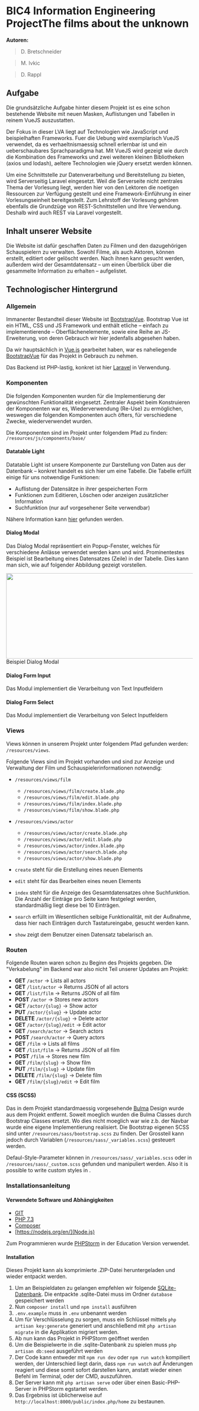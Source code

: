 
# BIC4 Information Engineering ProjectThe films about the unknown
**Autoren:** 
> D. Bretschneider

> M. Ivkic

> D. Rappl


## Aufgabe
Die grundsätzliche Aufgabe hinter diesem Projekt ist es eine schon bestehende Website mit neuen Masken, Auflistungen und Tabellen in reinem VueJS auszustatten. 

Der Fokus in dieser LVA liegt auf Technologien wie JavaScript und beispielhaften Frameworks. Fuer die Uebung wird exemplarisch VueJS verwendet, da es verhaeltnismaessig schnell erlernbar ist und ein ueberschaubares Sprachparadigma hat. Mit VueJS wird gezeigt wie durch die Kombination des Frameworks und zwei weiteren kleinen Bibliotheken (axios und lodash), aeltere Technologien wie jQuery ersetzt werden können.

Um eine Schnittstelle zur Datenverarbeitung und Bereitstellung zu bieten, wird Serverseitig Laravel eingesetzt. Weil die Serverseite nicht zentrales Thema der Vorlesung liegt, werden hier von den Lektoren die noetigen Ressourcen zur Verfügung gestellt und eine Framework-Einführung in einer Vorlesungseinheit bereitgestellt. Zum Lehrstoff der Vorlesung gehören ebenfalls die Grundzüge von REST-Schnittstellen und Ihre Verwendung. Deshalb wird auch REST via Laravel vorgestellt.

## Inhalt unserer Website
Die Website ist dafür geschaffen Daten zu Filmen und den dazugehörigen Schauspielern zu verwalten. Sowohl Filme, als auch Aktoren, können erstellt, editiert oder gelöscht werden. Nach ihnen kann gesucht werden, außerdem wird der Gesamtdatensatz – um einen Überblick über die gesammelte Information zu erhalten – aufgelistet.

## Technologischer Hintergrund  
### Allgemein
Immanenter Bestandteil dieser Website ist [BootstrapVue](https://bootstrap-vue.org/). Bootstrap Vue ist ein HTML, CSS und JS Framework und enthält etliche – einfach zu implementierende – Oberflächenelemente, sowie eine Reihe an JS-Erweiterung, von deren Gebrauch wir hier jedenfalls abgesehen haben. 

Da wir hauptsächlich in [Vue.js](https://vuejs.org/) gearbeitet haben, war es naheliegende [BootstrapVue](https://bootstrap-vue.org/) für das Projekt in Gebrauch zu nehmen.

Das Backend ist PHP-lastig, konkret ist hier [Laravel](https://laravel.com/) in Verwendung. 

### Komponenten
Die folgenden Komponenten wurden für die Implementierung der gewünschten Funktionalität eingesetzt. Zentraler Aspekt beim Konstruieren der Komponenten war es, Wiederverwendung (Re-Use) zu ermöglichen, weswegen die folgenden Komponenten auch öfters, für verschiedene Zwecke, wiederverwendet wurden.

Die Komponenten sind im Projekt unter folgendem Pfad zu finden: ```/resources/js/components/base/```

#### Datatable Light
Datatable Light ist unsere Komponente zur Darstellung von Daten aus der Datenbank – konkret handelt es sich hier um eine Tabelle. Die Tabelle erfüllt einige für uns notwendige Funktionen:
* Auflistung der Datensätze in ihrer gespeicherten Form
* Funktionen zum Editieren, Löschen oder anzeigen zusätzlicher Information
* Suchfunktion (nur auf vorgesehener Seite verwendbar)

Nähere Information kann [hier](https://github.com/aquilesb/v-datatable-light) gefunden werden.

#### Dialog Modal
Das Dialog Modal repräsentiert ein Popup-Fenster, welches für verschiedene Anlässe verwendet werden kann und wird. Prominentestes Beispiel ist Bearbeitung eines Datensatzes (Zeile) in der Tabelle. Dies kann man sich, wie auf folgender Abbildung gezeigt vorstellen.

<img src="http://blog.ppedv.de/image.axd?picture=image_1653.png" height="230" width="600">
Beispiel Dialog Modal

#### Dialog Form Input
Das Modul implementiert die Verarbeitung von Text Inputfeldern

#### Dialog Form Select
Das Modul implementiert die Verarbeitung von Select Inputfeldern

### Views 
Views können in unserem Projekt unter folgendem Pfad gefunden werden: ```/resources/views```.

Folgende Views sind im Projekt vorhanden und sind zur Anzeige und Verwaltung der Film und Schauspielerinformationen notwendig:

 * ```/resources/views/film```
     * ```/resources/views/film/create.blade.php```
     * ```/resources/views/film/edit.blade.php```
     * ```/resources/views/film/index.blade.php```
     * ```/resources/views/film/show.blade.php```
 * ```/resources/views/actor```
      * ```/resources/views/actor/create.blade.php```
      * ```/resources/views/actor/edit.blade.php```
      * ```/resources/views/actor/index.blade.php```
      * ```/resources/views/actor/search.blade.php```
      * ```/resources/views/actor/show.blade.php```

*   ```create``` steht für die Erstellung eines neuen Elements
*   ```edit``` steht für das Bearbeiten eines neuen Elements
*   ```index``` steht für die Anzeige des Gesamtdatensatzes ohne Suchfunktion. Die Anzahl der Einträge pro Seite kann festgelegt werden, standardmäßig liegt diese bei 10 Einträgen.
*   ```search``` erfüllt im Wesentlichen selbige Funktionalität, mit der Außnahme, dass hier nach Einträgen durch Tastatureingabe, gesucht werden kann.
*   ```show``` zeigt dem Benutzer einen Datensatz tabelarisch an.

### Routen  
Folgende Routen waren schon zu Beginn des Projekts gegeben. Die "Verkabelung" im Backend war also nicht Teil unserer Updates am Projekt: 
 * **GET** ```/actor``` &rarr; Lists all actors
 * **GET** ```/list/actor``` &rarr; Returns JSON of all actors
 * **GET** ```/list/film``` &rarr; Returns JSON of all film
 * **POST** ```/actor``` &rarr; Stores new actors
 * **GET** ```/actor/{slug}``` &rarr; Show actor
 * **PUT** ```/actor/{slug}``` &rarr; Update actor
 * **DELETE** ```/actor/{slug}``` &rarr; Delete actor
 * **GET** ```/actor/{slug}/edit``` &rarr; Edit actor
 * **GET** ```/search/actor``` &rarr; Search actors
 * **POST** ```/search/actor``` &rarr; Query actors
 * **GET** ```/film``` &rarr; Lists all films
 * **GET** ```/list/film``` &rarr; Returns JSON of all film
 * **POST** ```/film``` &rarr; Stores new film
 * **GET** ```/film/{slug}``` &rarr; Show film
 * **PUT** ```/film/{slug}``` &rarr; Update film
 * **DELETE** ```/film/{slug}``` &rarr; Delete film
 * **GET** ```/film/{slug}/edit``` &rarr; Edit film

#### CSS (SCSS)
Das in dem Projekt standardmaessig vorgesehende [Bulma](https://bulma.io) Design wurde aus dem Projekt entfernt. Soweit moeglich wurden die Bulma Classes durch Bootstrap Classes ersetzt. Wo dies nicht moeglich war wie z.b. der Navbar wurde eine eigene Implementierung realisiert. Die Bootstrap eigenen SCSS sind unter ```/resources/sass/bootstrap.scss``` zu finden. Der Grossteil kann jedoch durch Variablen (```/resources/sass/_variables.scss```) gesteuert werden.

Defaul-Style-Parameter können in  ```/resources/sass/_variables.scss```  oder in ```/resources/sass/_custom.scss``` gefunden und manipuliert werden.
Also it is possible to write custom styles in .

### Installationsanleitung

#### Verwendete Software und Abhängigkeiten
* [GIT](https://github.com/)
* [PHP 7.3](https://www.php.net/releases/7_3_0.php)
* [Composer](https://getcomposer.org/)
* [https://nodejs.org/en/](Node.js)

Zum Programmieren wurde [PHPStorm](https://www.jetbrains.com/de-de/phpstorm/) in der Education Version verwendet.

#### Installation
Dieses Projekt kann als komprimierte .ZIP-Datei heruntergeladen und wieder entpackt werden.

 1. Um an Beispieldaten zu gelangen empfehlen wir folgende [SQLite-Datenbank](https://gitlab.hathor.at/fh-technikum/BIC4BaseProject/-/wikis/uploads/6175ab189c5bcd0b38283c658dfe56b7/database.zip). Die entpackte .sqlite-Datei muss im Ordner ``database`` gespeichert werden
 2. Nun ``composer install`` und ``npm install`` ausführen
 3. ``.env.example`` muss in ``.env`` unbenannt werden
 4. Um für Verschlüsselung zu sorgen, muss ein Schlüssel mittels ``php artisan key:generate`` generiert und anschließend mit ``php artisan migrate`` in die Applikation migriert werden.
 5. Ab nun kann das Projekt in PHPStorm geöffnet werden
 6. Um die Beispielwerte in die .sqlite-Datenbank zu spielen muss ``php artisan db:seed`` ausgeführt werden
 7. Der Code kann entweder mit ``npm run dev`` oder ``npm run watch`` kompiliert werden, der Unterschied liegt darin, dass ``npm run watch`` auf Änderungen reagiert und diese somit sofort darstellen kann, anstatt wieder einen Befehl im Terminal, oder der CMD, auszuführen. 
 8. Der Server kann mit ``php artisan serve`` oder über einen Basic-PHP-Server in PHPStorm egstartet werden.
 9. Das Ergebniss ist üblicherweise auf ``http://localhost:8000/public/index.php/home`` zu bestaunen.
